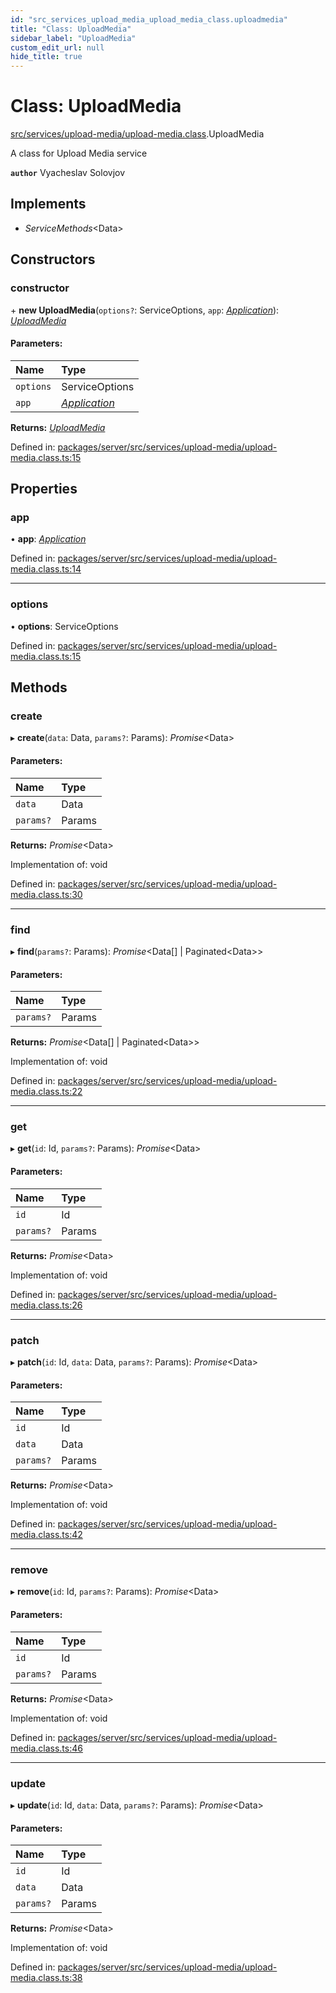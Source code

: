 ```yaml
---
id: "src_services_upload_media_upload_media_class.uploadmedia"
title: "Class: UploadMedia"
sidebar_label: "UploadMedia"
custom_edit_url: null
hide_title: true
---
```


# Class: UploadMedia

[src/services/upload-media/upload-media.class](../modules/src_services_upload_media_upload_media_class.md).UploadMedia

A class for Upload Media service

**`author`** Vyacheslav Solovjov

## Implements

* *ServiceMethods*<Data\>

## Constructors

### constructor

\+ **new UploadMedia**(`options?`: ServiceOptions, `app`: [*Application*](../modules/src_declarations.md#application)): [*UploadMedia*](src_services_upload_media_upload_media_class.uploadmedia.md)

#### Parameters:

Name | Type |
:------ | :------ |
`options` | ServiceOptions |
`app` | [*Application*](../modules/src_declarations.md#application) |

**Returns:** [*UploadMedia*](src_services_upload_media_upload_media_class.uploadmedia.md)

Defined in: [packages/server/src/services/upload-media/upload-media.class.ts:15](https://github.com/xr3ngine/xr3ngine/blob/66a84a950/packages/server/src/services/upload-media/upload-media.class.ts#L15)

## Properties

### app

• **app**: [*Application*](../modules/src_declarations.md#application)

Defined in: [packages/server/src/services/upload-media/upload-media.class.ts:14](https://github.com/xr3ngine/xr3ngine/blob/66a84a950/packages/server/src/services/upload-media/upload-media.class.ts#L14)

___

### options

• **options**: ServiceOptions

Defined in: [packages/server/src/services/upload-media/upload-media.class.ts:15](https://github.com/xr3ngine/xr3ngine/blob/66a84a950/packages/server/src/services/upload-media/upload-media.class.ts#L15)

## Methods

### create

▸ **create**(`data`: Data, `params?`: Params): *Promise*<Data\>

#### Parameters:

Name | Type |
:------ | :------ |
`data` | Data |
`params?` | Params |

**Returns:** *Promise*<Data\>

Implementation of: void

Defined in: [packages/server/src/services/upload-media/upload-media.class.ts:30](https://github.com/xr3ngine/xr3ngine/blob/66a84a950/packages/server/src/services/upload-media/upload-media.class.ts#L30)

___

### find

▸ **find**(`params?`: Params): *Promise*<Data[] \| Paginated<Data\>\>

#### Parameters:

Name | Type |
:------ | :------ |
`params?` | Params |

**Returns:** *Promise*<Data[] \| Paginated<Data\>\>

Implementation of: void

Defined in: [packages/server/src/services/upload-media/upload-media.class.ts:22](https://github.com/xr3ngine/xr3ngine/blob/66a84a950/packages/server/src/services/upload-media/upload-media.class.ts#L22)

___

### get

▸ **get**(`id`: Id, `params?`: Params): *Promise*<Data\>

#### Parameters:

Name | Type |
:------ | :------ |
`id` | Id |
`params?` | Params |

**Returns:** *Promise*<Data\>

Implementation of: void

Defined in: [packages/server/src/services/upload-media/upload-media.class.ts:26](https://github.com/xr3ngine/xr3ngine/blob/66a84a950/packages/server/src/services/upload-media/upload-media.class.ts#L26)

___

### patch

▸ **patch**(`id`: Id, `data`: Data, `params?`: Params): *Promise*<Data\>

#### Parameters:

Name | Type |
:------ | :------ |
`id` | Id |
`data` | Data |
`params?` | Params |

**Returns:** *Promise*<Data\>

Implementation of: void

Defined in: [packages/server/src/services/upload-media/upload-media.class.ts:42](https://github.com/xr3ngine/xr3ngine/blob/66a84a950/packages/server/src/services/upload-media/upload-media.class.ts#L42)

___

### remove

▸ **remove**(`id`: Id, `params?`: Params): *Promise*<Data\>

#### Parameters:

Name | Type |
:------ | :------ |
`id` | Id |
`params?` | Params |

**Returns:** *Promise*<Data\>

Implementation of: void

Defined in: [packages/server/src/services/upload-media/upload-media.class.ts:46](https://github.com/xr3ngine/xr3ngine/blob/66a84a950/packages/server/src/services/upload-media/upload-media.class.ts#L46)

___

### update

▸ **update**(`id`: Id, `data`: Data, `params?`: Params): *Promise*<Data\>

#### Parameters:

Name | Type |
:------ | :------ |
`id` | Id |
`data` | Data |
`params?` | Params |

**Returns:** *Promise*<Data\>

Implementation of: void

Defined in: [packages/server/src/services/upload-media/upload-media.class.ts:38](https://github.com/xr3ngine/xr3ngine/blob/66a84a950/packages/server/src/services/upload-media/upload-media.class.ts#L38)
